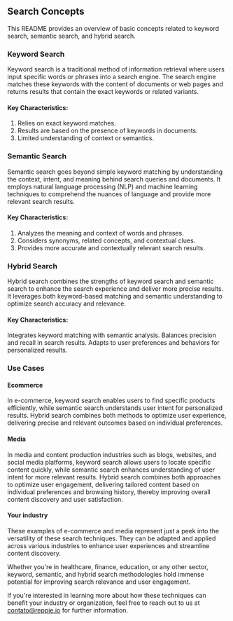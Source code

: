 ## Search Concepts
This README provides an overview of basic concepts related to keyword search, semantic search, and hybrid search.

### Keyword Search
Keyword search is a traditional method of information retrieval where users input specific words or phrases into a search engine. The search engine matches these keywords with the content of documents or web pages and returns results that contain the exact keywords or related variants.

#### Key Characteristics:

1. Relies on exact keyword matches.
2. Results are based on the presence of keywords in documents.
3. Limited understanding of context or semantics.

### Semantic Search
Semantic search goes beyond simple keyword matching by understanding the context, intent, and meaning behind search queries and documents. It employs natural language processing (NLP) and machine learning techniques to comprehend the nuances of language and provide more relevant search results.

#### Key Characteristics:

1. Analyzes the meaning and context of words and phrases.
2. Considers synonyms, related concepts, and contextual clues.
3. Provides more accurate and contextually relevant search results.


### Hybrid Search
Hybrid search combines the strengths of keyword search and semantic search to enhance the search experience and deliver more precise results. It leverages both keyword-based matching and semantic understanding to optimize search accuracy and relevance.

#### Key Characteristics:

Integrates keyword matching with semantic analysis.
Balances precision and recall in search results.
Adapts to user preferences and behaviors for personalized results.

### Use Cases

#### Ecommerce

In e-commerce, keyword search enables users to find specific products efficiently, while semantic search understands user intent for personalized results. Hybrid search combines both methods to optimize user experience, delivering precise and relevant outcomes based on individual preferences.

#### Media

In media and content production industries such as blogs, websites, and social media platforms, keyword search allows users to locate specific content quickly, while semantic search enhances understanding of user intent for more relevant results. Hybrid search combines both approaches to optimize user engagement, delivering tailored content based on individual preferences and browsing history, thereby improving overall content discovery and user satisfaction.

#### Your industry

These examples of e-commerce and media represent just a peek into the versatility of these search techniques. They can be adapted and applied across various industries to enhance user experiences and streamline content discovery. 

Whether you're in healthcare, finance, education, or any other sector, keyword, semantic, and hybrid search methodologies hold immense potential for improving search relevance and user engagement. 

If you're interested in learning more about how these techniques can benefit your industry or organization, feel free to reach out to us at contato@reppie.io for further information.